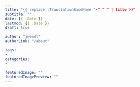 ```yaml
---
title: "{{ replace .TranslationBaseName "-" " " | title }}"
subtitle: ""
date: {{ .Date }}
lastmod: {{ .Date }}
draft: true

author: "jwendl"
authorLink: "/about"

tags:
- 
categories:
-

featuredImage: ""
featuredImagePreview: ""
---
```


<!--more-->
